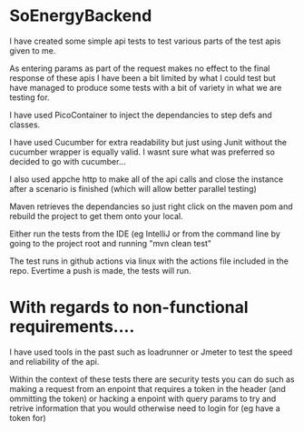# SoEnergyBackend

I have created some simple api tests to test various parts of the test apis given to me.

As entering params as part of the request makes no effect to the final response of these apis I have been a bit limited by what I could test but have managed to produce some tests with a bit of variety in what we are testing for.

I have used PicoContainer to inject the dependancies to step defs and classes.

I have used Cucumber for extra readability but just using Junit without the cucumber wrapper is equally valid. I wasnt sure what was preferred so decided to go with cucumber...

I also used appche http to make all of the api calls and close the instance after a scenario is finished (which will allow better parallel testing)

Maven retrieves the dependancies so just right click on the maven pom and rebuild the project to get them onto your local.

Either run the tests from the IDE (eg IntelliJ or from the command line by going to the project root and running "mvn clean test"

The test runs in github actions via linux with the actions file included in the repo. Evertime a push is made, the tests will run.

# With regards to non-functional requirements....

I have used tools in the past such as loadrunner or Jmeter to test the speed and reliability of the api. 

Within the context of these tests there are security tests you can do such as making a request from an enpoint that requires a token in the header (and ommitting the token) or hacking a enpoint with query params to try and retrive information that you would otherwise need to login for (eg have a token for)

